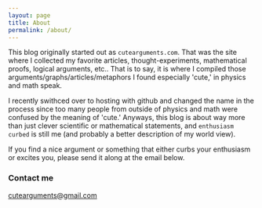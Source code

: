 ```yaml
---
layout: page
title: About
permalink: /about/
---
```


This blog originally started out as `cutearguments.com`. That was the site where I collected my favorite articles, thought-experiments, mathematical proofs, logical arguments, etc.. That is to say, it is where I compiled those arguments/graphs/articles/metaphors I found especially 'cute,' in physics and math speak. 

I recently swithced over to hosting with github and changed the name in the process since too many people from outside of physics and math were confused by the meaning of 'cute.' Anyways, this blog is about way more than just clever scientific or mathematical statements, and `enthusiasm curbed` is still me (and probably a better description of my world view).   

If you find a nice argument or something that either curbs your enthusiasm or excites you, please send it along at the email below.

### Contact me

[cutearguments@gmail.com](mailto:cutearguments@gmail.com)
